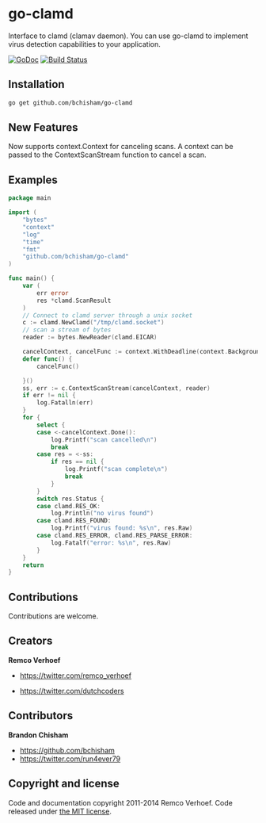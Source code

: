 go-clamd
========

Interface to clamd (clamav daemon). You can use go-clamd to implement virus detection capabilities to your application.

[![GoDoc](https://godoc.org/github.com/dutchcoders/go-clamd?status.svg)](https://godoc.org/github.com/dutchcoders/go-clamd)
[![Build Status](https://travis-ci.org/dutchcoders/go-clamd.svg?branch=master)](https://travis-ci.org/dutchcoders/go-clamd)

## Installation

```bash
go get github.com/bchisham/go-clamd
```

## New Features

Now supports context.Context for canceling scans. A context can be passed to the ContextScanStream function to cancel a scan.

## Examples

```go
package main

import (
	"bytes"
	"context"
	"log"
	"time"
	"fmt"
	"github.com/bchisham/go-clamd"
)

func main() {
	var (
		err error
		res *clamd.ScanResult
	)
	// Connect to clamd server through a unix socket
	c := clamd.NewClamd("/tmp/clamd.socket")
	// scan a stream of bytes
	reader := bytes.NewReader(clamd.EICAR)

	cancelContext, cancelFunc := context.WithDeadline(context.Background(), time.Now().Add(5*time.Second))
	defer func() {
		cancelFunc()

	}()
	ss, err := c.ContextScanStream(cancelContext, reader)
	if err != nil {
		log.Fatalln(err)
	}
	for {
		select {
		case <-cancelContext.Done():
			log.Printf("scan cancelled\n")
			break
		case res = <-ss:
			if res == nil {
                log.Printf("scan complete\n")
                break
			}
		}
		switch res.Status {
		case clamd.RES_OK:
			log.Println("no virus found")
		case clamd.RES_FOUND:
			log.Printf("virus found: %s\n", res.Raw)
		case clamd.RES_ERROR, clamd.RES_PARSE_ERROR:
			log.Fatalf("error: %s\n", res.Raw)
		}
	}
	return
}
```

## Contributions

Contributions are welcome.

## Creators 

**Remco Verhoef**
- <https://twitter.com/remco_verhoef>

- <https://twitter.com/dutchcoders>

## Contributors

**Brandon Chisham**
- <https://github.com/bchisham>
- <https://twitter.com/run4ever79>


## Copyright and license

Code and documentation copyright 2011-2014 Remco Verhoef. Code released under [the MIT license](LICENSE). 
